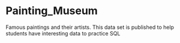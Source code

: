 # Painting_Museum
Famous paintings and their artists. This data set is published to help students have interesting data to practice SQL
